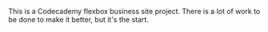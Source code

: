 This is a Codecademy flexbox business site project. There is a lot of work to be done to make it better, but it's the start. 
